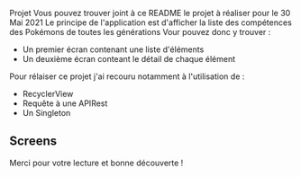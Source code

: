 Projet
Vous pouvez trouver joint à ce README le projet à réaliser pour le 30 Mai 2021
Le principe de l'application est d'afficher la liste des compétences des Pokémons de toutes les générations
Vour pouvez donc y trouver :
- Un premier écran contenant une liste d'éléments 
- Un deuxième écran conteant le détail de chaque élément 

Pour rélaiser ce projet j'ai recouru notamment à l'utilisation de :
- RecyclerView
- Requête à une APIRest
- Un Singleton

## Screens ##


Merci pour votre lecture et bonne découverte !
